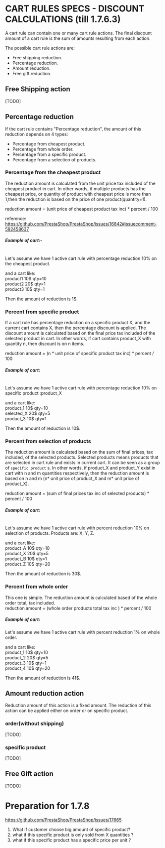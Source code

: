 # CART RULES SPECS - DISCOUNT CALCULATIONS (till 1.7.6.3)

A cart rule can contain one or many cart rule actions. The final discount amount of a cart rule is the sum of amounts resulting from each action.

The possible cart rule actions are:
* Free shipping reduction.
* Percentage reduction.
* Amount reduction.
* Free gift reduction.

## Free Shipping action

[TODO]

## Percentage reduction
If the cart rule contains "Percentage reduction", the amount of this reduction depends on 4 types:

* Percentage from cheapest product.
* Percentage from whole order.
* Percentage from a specific product.
* Percentage from a selection of products.


### Percentage from the cheapest product

The reduction amount is calculated from the unit price tax included of the cheapest product in cart. In other words, if multiple products has the cheapest price, or quantity of product with cheapest price is more than 1,then the reduction is based on the price of one product(quantity=1). 

reduction amount = (unit price of cheapest product tax inc) * percent / 100

reference: https://github.com/PrestaShop/PrestaShop/issues/16842#issuecomment-582458637

##### Example of cart:-
<br>
Let's assume we have 1 active cart rule with percentage reduction 10% on the cheapest product.

and a cart like:<br>
product1 10$ qty=10<br>
product2 20$ qty=1<br>
product3 10$ qty=1<br>

Then the amount of reduction is 1$. 


### Percent from specific product
If a cart rule has percentage reduction on a specific product X, and the current cart contains X, then the percentage discount is applied.
The discount amount is calculated based on the final price tax included of the selected product in cart. In other words, if cart contains product_X with quantity n, then discount is on n items.

reduction amount = (n * unit price of specific product tax inc) * percent / 100

##### Example of cart:
<br>
Let's assume we have 1 active cart rule with percentage reduction 10% on specific product :product_X

and a cart like:<br>
product_1 10$ qty=10<br>
selected_X 20$ qty=5<br>
product_3 10$ qty=1<br>

Then the amount of reduction is 10$.


### Percent from selection of products


The reduction amount is calculated based on the sum of final prices, tax included, of the selected products.
Selected products means products that are selected in cart rule and exists in current cart. It can be seen as a  group of `specific product` s.  In other words, if product_X and product_Y exist in cart with n and m quantities respectively, then the reduction amount is based on n and m (n* unit price of product_X and m* unit price of product_X).

reduction amount = (sum of final prices tax inc of selected products) * percent / 100

##### Example of cart:
<br>
Let's assume we have 1 active cart rule with percent reduction 10% on selection of products. Products are: X, Y, Z.

and a cart like:<br>
product_A 10$ qty=10<br>
product_X 20$ qty=5<br>
product_B 10$ qty=1<br>
product_Z 10$ qty=20<br>

Then the amount of reduction is 30$.

### Percent from whole order

This one is simple. The reduction amount is calculated based of the whole order total, tax included.
<br>
reduction amount = (whole order products total tax inc ) * percent / 100

##### Example of cart:
Let's assume we have 1 active cart rule with percent reduction 1% on whole order.

and a cart like:<br>
product_1  10$ qty=10<br>
product_2 20$ qty=5<br>
product_3 10$ qty=1<br>
product_4 10$ qty=20<br>

Then the amount of reduction is 41$.

## Amount reduction action

Reduction amount of this action is a fixed amount. The reduction of this action can be applied either on order or on specific product. 

### order(without shipping)

[TODO]

### specific product


[TODO]

## Free Gift action
[TODO]


# Preparation for 1.7.8
https://github.com/PrestaShop/PrestaShop/issues/17665
1. What if customer choose big amount of specific product?
2. what if this specific product is only sold from X quantities ?
3. what if this specific product has a specific price per unit ?




